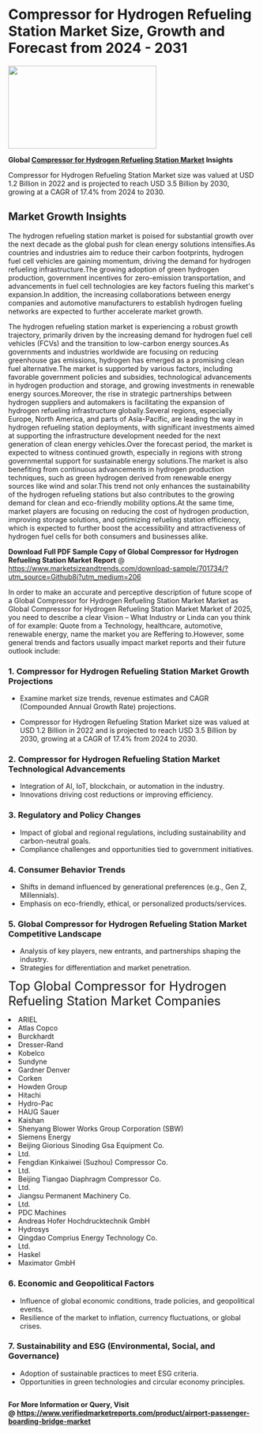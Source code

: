 <H1>Compressor for Hydrogen Refueling Station Market Size, Growth and Forecast from 2024 - 2031</H1><img class="aligncenter size-medium wp-image-584254" src="https://thirdeyenews.in/wp-content/uploads/2024/09/Global-Market-Research-300x168.jpeg" alt="" width="300" height="168" /><p><strong>Global&nbsp;<a href="https://www.marketsizeandtrends.com/download-sample/701734/?utm_source=Github8j?utm_medium=206">Compressor for Hydrogen Refueling Station Market</a> Insights</strong></p><p>Compressor for Hydrogen Refueling Station Market size was valued at USD 1.2 Billion in 2022 and is projected to reach USD 3.5 Billion by 2030, growing at a CAGR of 17.4% from 2024 to 2030.</p><p><h2>Market Growth Insights</h2> <p>The hydrogen refueling station market is poised for substantial growth over the next decade as the global push for clean energy solutions intensifies.As countries and industries aim to reduce their carbon footprints, hydrogen fuel cell vehicles are gaining momentum, driving the demand for hydrogen refueling infrastructure.The growing adoption of green hydrogen production, government incentives for zero-emission transportation, and advancements in fuel cell technologies are key factors fueling this market's expansion.In addition, the increasing collaborations between energy companies and automotive manufacturers to establish hydrogen fueling networks are expected to further accelerate market growth.</p> <p>The hydrogen refueling station market is experiencing a robust growth trajectory, primarily driven by the increasing demand for hydrogen fuel cell vehicles (FCVs) and the transition to low-carbon energy sources.As governments and industries worldwide are focusing on reducing greenhouse gas emissions, hydrogen has emerged as a promising clean fuel alternative.The market is supported by various factors, including favorable government policies and subsidies, technological advancements in hydrogen production and storage, and growing investments in renewable energy sources.Moreover, the rise in strategic partnerships between hydrogen suppliers and automakers is facilitating the expansion of hydrogen refueling infrastructure globally.Several regions, especially Europe, North America, and parts of Asia-Pacific, are leading the way in hydrogen refueling station deployments, with significant investments aimed at supporting the infrastructure development needed for the next generation of clean energy vehicles.Over the forecast period, the market is expected to witness continued growth, especially in regions with strong governmental support for sustainable energy solutions.The market is also benefiting from continuous advancements in hydrogen production techniques, such as green hydrogen derived from renewable energy sources like wind and solar.This trend not only enhances the sustainability of the hydrogen refueling stations but also contributes to the growing demand for clean and eco-friendly mobility options.At the same time, market players are focusing on reducing the cost of hydrogen production, improving storage solutions, and optimizing refueling station efficiency, which is expected to further boost the accessibility and attractiveness of hydrogen fuel cells for both consumers and businesses alike.</p> <p><span class=""><strong>Download Full PDF Sample Copy of Global Compressor for Hydrogen Refueling Station Market Report</strong> @ <a href="https://www.marketsizeandtrends.com/download-sample/701734/?utm_source=Github8j?utm_medium=206" target="_blank">https://www.marketsizeandtrends.com/download-sample/701734/?utm_source=Github8j?utm_medium=206</a></span></p><p>In order to make an accurate and perceptive description of future scope of a Global&nbsp;Compressor for Hydrogen Refueling Station Market Market as Global&nbsp;Compressor for Hydrogen Refueling Station Market Market of 2025, you need to describe a clear Vision &ndash; What Industry or Linda can you think of for example: Quote from a Technology, healthcare, automotive, renewable energy, name the market you are Reffering to.However, some general trends and factors usually impact market reports and their future outlook include:</p><h3>1.&nbsp;<strong>Compressor for Hydrogen Refueling Station Market Growth Projections</strong></h3><ul><li>Examine market size trends, revenue estimates and CAGR (Compounded Annual Growth Rate) projections.</li><li><p>Compressor for Hydrogen Refueling Station Market size was valued at USD 1.2 Billion in 2022 and is projected to reach USD 3.5 Billion by 2030, growing at a CAGR of 17.4% from 2024 to 2030.</p></li></ul><h3>2.&nbsp;<strong>Compressor for Hydrogen Refueling Station Market Technological Advancements</strong></h3><ul><li>Integration of AI, IoT, blockchain, or automation in the industry.</li><li>Innovations driving cost reductions or improving efficiency.</li></ul><h3>3.&nbsp;<strong>Regulatory and Policy Changes</strong></h3><ul><li>Impact of global and regional regulations, including sustainability and carbon-neutral goals.</li><li>Compliance challenges and opportunities tied to government initiatives.</li></ul><h3>4.&nbsp;<strong>Consumer Behavior Trends</strong></h3><ul><li>Shifts in demand influenced by generational preferences (e.g., Gen Z, Millennials).</li><li>Emphasis on eco-friendly, ethical, or personalized products/services.</li></ul><h3>5.&nbsp;<strong>Global Compressor for Hydrogen Refueling Station Market Competitive Landscape</strong></h3><ul><li>Analysis of key players, new entrants, and partnerships shaping the industry.</li><li>Strategies for differentiation and market penetration.</li></ul><p data-pm-slice="1 1 []"><span style="color: inherit; font-family: inherit; font-size: 25px;">Top Global Compressor for Hydrogen Refueling Station Market Companies</span></p><div class="" data-test-id=""><p><li>ARIEL</li><li> Atlas Copco</li><li> Burckhardt</li><li> Dresser-Rand</li><li> Kobelco</li><li> Sundyne</li><li> Gardner Denver</li><li> Corken</li><li> Howden Group</li><li> Hitachi</li><li> Hydro-Pac</li><li> HAUG Sauer</li><li> Kaishan</li><li> Shenyang Blower Works Group Corporation (SBW)</li><li> Siemens Energy</li><li> Beijing Giorious Sinoding Gsa Equipment Co.</li><li>Ltd.</li><li> Fengdian Kinkaiwei (Suzhou) Compressor Co.</li><li> Ltd.</li><li> Beijing Tiangao Diaphragm Compressor Co.</li><li> Ltd.</li><li> Jiangsu Permanent Machinery Co.</li><li>Ltd.</li><li> PDC Machines</li><li> Andreas Hofer Hochdrucktechnik GmbH</li><li> Hydrosys</li><li> Qingdao Comprius Energy Technology Co.</li><li> Ltd.</li><li> Haskel</li><li> Maximator GmbH</li></p></div><h3>6.&nbsp;<strong>Economic and Geopolitical Factors</strong></h3><ul><li>Influence of global economic conditions, trade policies, and geopolitical events.</li><li>Resilience of the market to inflation, currency fluctuations, or global crises.</li></ul><h3>7.&nbsp;<strong>Sustainability and ESG (Environmental, Social, and Governance)</strong></h3><ul><li>Adoption of sustainable practices to meet ESG criteria.</li><li>Opportunities in green technologies and circular economy principles.</li></ul><h2><strong style="font-size: 14px;">For More Information or Query, Visit @&nbsp;</strong><a style="background-color: #ffffff; font-size: 14px;" href="https://www.marketsizeandtrends.com/report/compressor-for-hydrogen-refueling-station-market/" target="_blank">https://www.verifiedmarketreports.com/product/airport-passenger-boarding-bridge-market</a></h2>